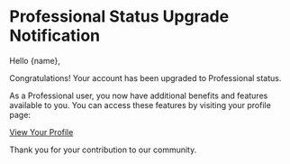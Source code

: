 # Professional Status Upgrade Notification

Hello {name},

Congratulations! Your account has been upgraded to Professional status. 

As a Professional user, you now have additional benefits and features available to you. You can access these features by visiting your profile page:

[View Your Profile]({verification_url})

Thank you for your contribution to our community.